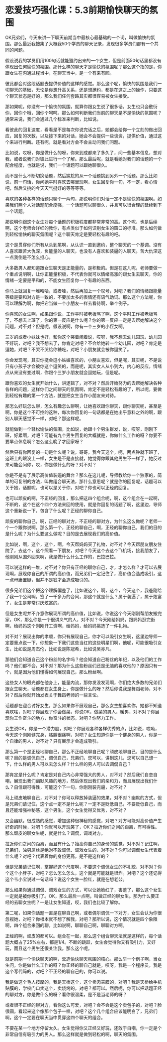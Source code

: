 # 恋爱技巧强化课：5.3前期愉快聊天的氛围

OK兄弟们，今天来讲一下聊天前期当中最核心最基础的一个词，叫做愉快的氛围。那么最近我搜集了大概我50个学员的聊天记录，发现很多学员们都有一个共同的问题。

假设说我的学员们用100句话就能邀约出来的一个女生，但是前面50句话里都没有体现出任何愉快的氛围。那什么样的聊天才是愉快的氛围呢？那么这个指的是，你跟女生在沟通过程当中，在聊天当中，是一个有来有回。

彼此都会对这段话题去提供价值的这样的感觉。那么这个呢，愉快的氛围是我们一切聊天的基础，无论是你想升高关系，还是想邀约，都是在这之上的操作，只要这个聊天状态是好的，那么我们任何套路其实都很容易被女生接受。

那如果呢，你没有一个愉快的氛围，就算你跟女生说了很多话，女生也只会敷衍你，回你个哦，回你个呵呵。那么如何判断我们当前的聊天是不是愉快的氛围呢？通常来说，我们会通过几个标准来判断，比如说。

看彼此的回复速度，看看是不是每次你说完话之后，她都会给你一个立刻的做出回应，回复的次数，以及接下来的对话，她会不会提供一些谈资，提供价值，通过这个来进行判断。还有呢，就是看对方会不会主动问我们问题。

比如说，哎呀，你是做什么的呀，你来到成都来了多久了，问一些基本信息，想对我，或者说我们对彼此进行一个了解。那么最后呢，就是看她对我们的话题的一个配合程度，也就是说，我们一个话题可以跟她聊很久。

而不是什么不断切换话题，然后尴尬的从一个话题挑到另外一个话题。那么比如说，前一句话，你问她平时喜欢去哪里玩啊，女生回复你一句，不一定，看心情吧，然后又挑的今天天气挺好的等等等等。

喜欢的各种各样的话题只聊个一两句，那说明你们对话一定不是愉快的氛围啊。如果我们两个人对话题配合度强，一个话题可以聊很久，并且可以很合理的延续到下一个话题。

那说明你跟这个女生对每个话题的积极程度都非常非常的高。这个呢，也是后续啊，这个老师会详细的教你，有点类似于如何识别女生的窗口的标准。那么如何做到轻松愉快的聊天氛围呢？这个聊天肯定是要轻松有趣的吧。

这个是贯穿你们所有从头到尾啊，从认识一直到邀约，整个聊天的一个基调。没有人喜欢跟苦大仇深，负能量的人聊天，也没有人喜欢和装逼的人聊天。苦大仇深这一点我倒是不怎么担心。

大多数男人都知道跟女生聊天是正能量的，是积极的。但是在这儿呢，老师要做一个重点说明啊，让你正能量积极，不代表你就可以情绪高涨的跟女生去聊天，你的情绪一定要是平和的，不能女生回复你一个有趣的东西。

你马上就回复一堆哈哈，或者哇，然后再加上一个叹号，对吧？我们的情绪跟能量等级是要和对方是一致的，不要加太多的表情还有语气助词。那么这个方法呢，你可以理解为啊，你把它当做一个小朋友一样去看待啊，举个例子。

你喜欢的女生啊，如果跟你说，工作平时被老板骂了啊，这个平时工作被老板骂了，不想去上班了，你的第一反应是什么呢？你的第一反应一定是去帮她解决这个问题，对不对？但是呢，假设说啊，你有一个三岁的小侄女啊。

三岁的或者小妹妹也好，和你这个哭着闹着说，哎呀，我不想去幼儿园玩，幼儿园不好玩，对吧？我不想去了，你肯定对吧？不会给她转一个幼儿园，对吧？肯定是逗她，对吧？不哭不哭给你糖吃，对吧？小朋友就会被你逗笑了。

你会发现呢，其实你挺会逗小姑娘喜欢的，小朋友喜欢，但是呢，其实呢，不是说只有小孩子才会被你这个逗笑的，而是呢，其实女人从小到大，内心的反应，情绪点从来没有变过啊，你跟个三岁小朋友就会逗她玩，但是呢。

跟你喜欢的女生就开始什么，讲逻辑了，对不对？然后开始努力的去帮她解决各种各样的问题，这样你们之间聊天的氛围啊，肯定不是轻松有趣的了，所以呢，要做到轻松有趣的第一个方法，就是把女生当作小朋友来对待。

那怎么好玩怎么聊，怎么有趣怎么聊啊，让她喜欢跟你聊天，跟你聊天呢，甚至是啊，你是这个不可控的这种，每次你回复的一句话都是在她出乎意料之外的啊，跟别人聊天感觉不一样，对吧？那这样呢。

就能做到一个轻松愉快的氛围，比如说，她跟十个男生群发，说，哎呀，刚刚下班，好累啊，对吧？可能有九个男生回复的大概就是，你做什么工作的呀？你要不要早点休息啊？怎么这么晚了才回家呀？

然后只有你回复的一句是什么呢？说，哥哥，我今天这个，呃，两点钟就下班了，这班上的跟没上一样，女生是不是直接就，她觉得你跟其他男生不一样了，她反过来可能会问你，哎，你是做什么的呀？对不对？

你是不是有了展示高价值装逼的舞台？那么在这儿呢，导师教给你一个独家的，简单的可复制的方法，叫做组合聊天法，那什么意思呢？就是你的回复呢，话题可以关于她，话题呢，也可以是关于你，对吧？你也可以正经的回复。

也可以顽皮的啊，不正经的回复，那么把这四个组合呢，啊，这个组合在一起啊，不断的，这个在这个四个方法来回的使用，就是你回复的话题了啊，这里边，导师这个重新说一下，包含了什么呢？正经的聊你自己。

顽皮的聊你自己，啊，正经的聊对方，不正经的聊对方，为什么这么做呢？老师一个一个跟你说啊，那么第一个，正经的聊自己，啊，正经的聊你自己，我们的目的是什么呢？为什么要这么做呢？目的是去展现我们的高价值。

比如说，啊，这个，这个，啊，今天帮妈妈买了礼物，对不对？今天帮朋友朋友住院了，去这个，这个照看一下朋友，对吧？今天这个去这个飞机场，接我朋友了，他刚刚从国外回来啊，我是做什么什么工作的，巴拉巴拉。

可以说这样的一堆，对不对？你只有正经的聊你自己，才，才怎么样？才可以去展现啊，展现你自己的所谓的高价值，而兄弟们一定记住了，高价值会造成吸引，这一点毋庸置疑，但并不是钱才会造成吸引的。

很多兄弟们这个把这个理解偏差了，比如说这个，啊，这个，今天这个，我爸刚给了我一个公司啊，签了一千多万的合同，那这个就是什么？属于装逼了，属于炫富了，女生是非常讨厌炫富的。

但是女生呢并不介意你展现所谓的高价值，比如说，你说这个今天刚刚帮朋友搬完家，OK，那么你是一个很讲义气的人，对不对？今天刚给妈妈，跟妈妈逛完街啊，给妈妈这个刚刚开工资啊，给妈妈，给妈妈挑选了一件礼物。

对不对？展现出你的孝顺，你只有展现自己，你才可以吸引女生啊，这里边导师一定要重点说一下，你想象一下我们这些当红的这些明星们啊，他呢，可能很吸引女生，比如说是周杰伦，比如说是陈冠希，比如说吴亦凡。

那他们会知道自己这个粉丝的名字吗？他会知道自己粉丝的年纪，以及他们的工作吗？他们都不会，对不对？那为什么这些粉丝们还是无脑的喜欢他的？原因只有一个，就是因为他们懂得如何展现自己，那么粉丝啊。

这些女人的眼光都在他身上，能量内流，那你发没发现啊，你们绝大多数的兄弟们跟女生聊天，话题都在女生身上，你是做什么的呀？然后你说我是舞蹈老师，对不对？然后你就开始发表关于舞蹈老师的一些言论。

话题都在迎合讨好女生，那么如果你不展现自己，那么女生想喜欢你，她都不知道喜欢啥，对吧？你展现了你会做菜，你说OK，做菜的男人，暖男，对不对？你展现你工作奋斗的地方，你奋斗的状态，对吧？你努力工作。

女生说OK，你是一个潜力股，对吧？你展现各种各样优秀的点，比如说，哎呦，今天这个刚刚健完身，胳膊很痛啊，对吧？女生知道你是一个健身的男人，你是一个自律的男人，对不对？只有展示才会造成吸引。

那么第一个是正经地聊自己，那么不正经地聊自己呢？顽皮地聊自己，目的是什么呢？目的是调侃自己，调侃自己，兄弟们，您可以，讲到这儿，您可以自己想一下，什么样的男人可以去怎么样？什么样的男人可以去调侃自己？

那肯定是什么呢？肯定是对自己内心非常强大的男人，对不对？然后我们自恋自嘲，展现出我们幽默风趣的地方，然后体现出我们的亲和力，而且展现出我们什么？自信跟可得性，可能这个下一句，你刚刚装完逼，对不对？

马上顽皮地聊自己，对不对？你可以释放掉装逼的效果，对不对？幽默的方式，但是兄弟们请记住，这个点一定不是什么呢？一定不是贬低自己，不要贬低自己，而且还能增强神秘感，这个男生，这个女生觉得又优秀，对不对？

又会幽默，很成熟的感觉，增加这种很神秘的感觉，对吧？对方可能对高价值产生好奇的时候，对吧？你就可以开玩笑了，OK？拉近你们之间的距离，有可得性。那么顽皮的聊女生呢，就是什么？调侃，调戏对方。

拉近你们之间的距离，而且有什么？抬高你自己的身份的感觉，对不对？记住啊，兄弟们，浊男屌丝是绝对不敢调侃、调戏女生的，对不对？你可以调侃女生代表着什么呢？对吧？代表着你的身份更高，是不是这样的？

但是兄弟请记住啊，掌握好这个尺度啊，不要这个调侃女生的不礼貌，对不对？你个这个小胖子，对吧？怎么怎么怎么，这个就是可能就是很炸。对吧？这个还记得这个韦小宝说过一句话吗？说这个女生一脸红，就是在想老公。

那么如果你通过调侃、调戏女生的方式，可以让她脸红了，害羞了，那么这个女生一定就是被你吸引了。OK，那么最后一点啊，叫做正经的聊女生。那为什么要正经的去聊女生呢？一是让女生知道，哎，我们也比较了解你。

第二呢，如果你话题一直是在聊自己啊，或者偶尔调侃一下对方，女生会认为你很忽视她，对吧？你根本就不想了解我，对吧？那所以说，这个情况就是四个象限啊，四个组合来回的聊，比如说啊，聊聊自己啊，聊聊对方啊。

正经的啊，顽皮的都可以。组合在一起，那么这个组合聊天法就是这样的，每个话题大概占了25%左右，都是1/4。不断的跳跃，女生会觉得你又有吸引力，又好玩，而且这个男生还很关注我。那么这个呢。

就是前期一个愉快聊天的啊，营造愉快聊天氛围的核心。那么举一个例子啊，当女生问，你是做什么工作的呀？你正经的聊自己就是，哎呀，我是一个程序员，我是这个写代码的，对吧？不正经的聊自己的，你可以说。

我是做这个毛人按摩的，我是天桥这个，这个卖肉夹膜的，对吧？我是天桥给手机贴膜的，学校门口卖这个，卖烧烤的，对吧？都可以。然后呢，你可以把话题正经的聊对方，你是做什么的呀？看你很温柔，是不是当老师的呀？

或者很不正经的聊对方，看你这么可爱，对吧？会不会是这个卖包子的，对吧？脸很圆，看起来这个像那个包子一样，对吧？这个几个组合应该能明白了，兄弟们啊，这个一定要在聊天当中贯穿这四个聊天的组合。

不要在某一个地方停留太久。女生觉得你又正经又好玩，还敢于自嘲，你一定是个非常自信有吸引力的男人。那么这样就是做到轻松的啊，聊天的氛围。

